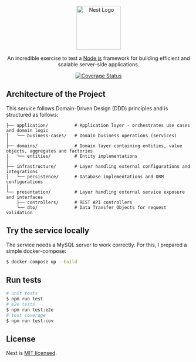 <p align="center">
  <a href="http://nestjs.com/" target="blank"><img src="https://nestjs.com/img/logo-small.svg" width="120" alt="Nest Logo" /></a>
</p>

[circleci-image]: https://img.shields.io/circleci/build/github/nestjs/nest/master?token=abc123def456
[circleci-url]: https://circleci.com/gh/nestjs/nest
[coveralls-image]: https://coveralls.io/repos/github/nestjs/nest/badge.svg?branch=master
[coveralls-url]: https://coveralls.io/github/nb198/products-service?branch=master
<p align="center">An incredible exercise to test a <a href="http://nodejs.org" target="_blank">Node.js</a> framework for building efficient and scalable server-side applications.</p>

<p align="center">
  <a href="https://coveralls.io/github/nb198/products-service?branch=master" target="_blank">
    <img src="https://coveralls.io/repos/github/danielecina/products-service/badge.svg?branch=master" alt="Coverage Status" />
  </a>
</p>
</p>

## Architecture of the Project

This service follows Domain-Driven Design (DDD) principles and is structured as follows:

```text
├── application/          # Application layer - orchestrates use cases and domain logic
│   └── business-cases/   # Domain business operations (services)
│
├── domains/              # Domain layer containing entities, value objects, aggregates and factories
│   └── entities/         # Entity implementations
│
├── infrastructure/       # Layer handling external configurations and integrations
│   └── persistence/      # Database implementations and ORM configurations
│
└── presentation/         # Layer handling external service exposure and interfaces
    ├── controllers/      # REST API controllers
    └── dto/              # Data Transfer Objects for request validation
```

## Try the service locally

The service needs a MySQL server to work correctly. For this, I prepared a simple docker-compose:

```bash
$ docker-compose up --build
```

## Run tests

```bash
# unit tests
$ npm run test
# e2e tests
$ npm run test:e2e
# test coverage
$ npm run test:cov
```

## License

Nest is [MIT licensed](https://github.com/nestjs/nest/blob/master/LICENSE).
